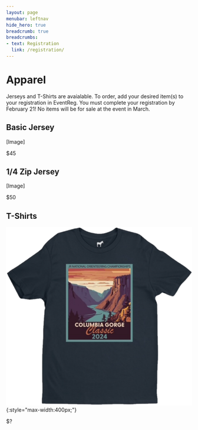 ```yaml
---
layout: page
menubar: leftnav
hide_hero: true
breadcrumb: true
breadcrumbs:
- text: Registration
  link: /registration/
---
```


# Apparel
Jerseys and T-Shirts are avaialable. To order, add your desired item(s) to your registration in EventReg. You must complete your registration by February 21! No items will be for sale at the event in March.

## Basic Jersey
[Image]

$45

## 1/4 Zip Jersey
[Image]

$50

## T-Shirts
![Event T-Shirt](/assets/img/TShirtTransparent.png){:style="max-width:400px;"}

$?